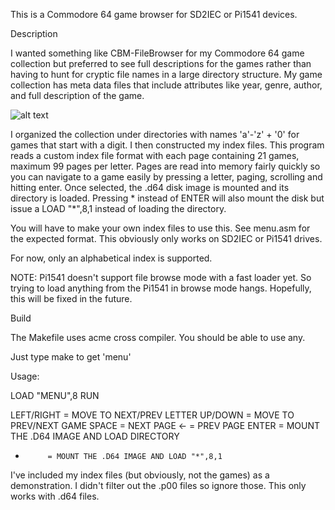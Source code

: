 This is a Commodore 64 game browser for SD2IEC or Pi1541 devices.

Description

I wanted something like CBM-FileBrowser for my Commodore 64 game collection
but preferred to see full descriptions for the games rather than having to
hunt for cryptic file names in a large directory structure.  My game collection 
has meta data files that include attributes like year, genre, author, and full 
description of the game.

![alt text](https://raw.githubusercontent.com/randyrossi/c64-game-menu/master/sample.png)

I organized the collection under directories with names 'a'-'z' + '0' for 
games that start with a digit.  I then constructed my index files.  This 
program reads a custom index file format with each page containing 21
games, maximum 99 pages per letter. Pages are read into memory fairly quickly
so you can navigate to a game easily by pressing a letter, paging, scrolling
and hitting enter.  Once selected, the .d64 disk image is mounted and its
directory is loaded.  Pressing * instead of ENTER will also mount the disk
but issue a LOAD "*",8,1 instead of loading the directory.

You will have to make your own index files to use this. See menu.asm for the
expected format.  This obviously only works on SD2IEC or Pi1541 drives.

For now, only an alphabetical index is supported.

NOTE: Pi1541 doesn't support file browse mode with a fast loader yet.  So trying to
load anything from the Pi1541 in browse mode hangs.  Hopefully, this will be
fixed in the future.

Build

The Makefile uses acme cross compiler.  You should be able to use any.

Just type make to get 'menu'

Usage:

LOAD "MENU",8
RUN

LEFT/RIGHT = MOVE TO NEXT/PREV LETTER
UP/DOWN    = MOVE TO PREV/NEXT GAME
SPACE      = NEXT PAGE
<-         = PREV PAGE
ENTER      = MOUNT THE .D64 IMAGE AND LOAD DIRECTORY
*          = MOUNT THE .D64 IMAGE AND LOAD "*",8,1

I've included my index files (but obviously, not the games) as a
demonstration.  I didn't filter out the .p00 files so ignore those. This
only works with .d64 files.

